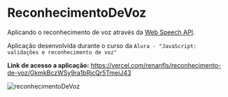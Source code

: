 # ReconhecimentoDeVoz
Aplicando o reconhecimento de voz através da [Web Speech API](https://developer.mozilla.org/en-US/docs/Web/API/Web_Speech_API).

Aplicação desenvolvida durante o curso da `Alura - "JavaScript: validações e reconhecimento de voz"`

**Link de acesso a aplicação:** https://vercel.com/renanfls/reconhecimento-de-voz/GkmkBczWSy9ra1bRjcQr5TmeiJ43

![reconhecimentoDeVoz](https://user-images.githubusercontent.com/78867248/193866296-95a323f9-ff81-4245-a1e5-2dfeb8d62cc1.png)
